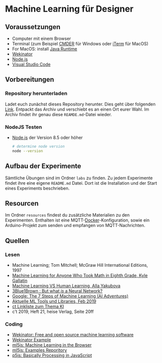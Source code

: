 # Machine Learning für Designer

## Voraussetzungen

- Computer mit einem Browser
- Terminal (zum Beispiel [CMDER](http://cmder.net) für Windows oder [iTerm](https://www.iterm2.com) für MacOS)
- For MacOS: install [Java Runtime](https://www.java.com/en/download/mac_download.jsp)
- [Wekinator](https://github.com/fiebrink1/wekinator/releases/tag/v2.1.0.4)
- [Node.js](http://nodejs.org)
- [Visual Studio Code](https://code.visualstudio.com)

## Vorbereitungen

### Repository herunterladen

Ladet euch zunächst dieses Repository herunter. Dies geht über folgenden [Link](https://github.com/steffenkolb/lecture-ml/archive/ws2019.zip). Entpackt das Archiv und verschiebt es an einen Ort eurer Wahl. Im Archiv findet ihr genau diese `REAMDE.md`-Datei wieder.

### NodeJS Testen

- [Node.js](http://nodejs.org) der Version 8.5 oder höher

    ```bash
    # determine node version
    node --version
    ```

## Aufbau der Experimente

Sämtliche Übungen sind im Ordner `labs` zu finden. Zu jedem Experimente findet ihre eine eigene `README.md` Datei.
Dort ist die Installation und der Start eines Experiments beschrieben.

## Resourcen

Im Ordner `resources` findest du zusätzliche Materialien zu den Experimenten.
Enthalten ist eine MQTT-[Docker](https://www.docker.com/products/developer-tools)-Konfiguration, sowie ein Arduino-Projekt zum senden und empfangen von MQTT-Nachrichten.

## Quellen

### Lesen

- Machine Learning; Tom Mitchell; McGraw Hill International Editions, 1997
- [Machine Learning for Anyone Who Took Math in Eighth Grade, Kyle Gallatin](https://medium.com/s/story/machine-learning-for-anyone-who-took-math-in-8th-grade-60fa9198b5eb)
- [Machine Learning VS Human Learning, Alla Yakubova](https://medium.com/@yakubova92/machine-learning-vs-human-learning-f3f204c8b27d)
- [3Blue1Brown : But what *is* a Neural Network?](https://www.youtube.com/watch?v=aircAruvnKk)
- [Google: The 7 Steps of Machine Learning (AI Adventures)](https://www.youtube.com/watch?v=nKW8Ndu7Mjw)
- [Aktuelle ML Tools und Libraries, Feb 2019](https://medium.mybridge.co/amazing-machine-learning-open-source-tools-projects-of-the-year-v-2019-95d772e4e985)
- [ct Linkliste zum Thema KI](https://www.heise.de/select/ct/2019/21/softlinks/yze3?wt_mc=pred.red.ct.ct212019.026.softlink.softlink)
- c’t 2019, Heft 21, heise Verlag, Seite 20ff

### Coding

- [Wekinator: Free and open source machine learning software](http://www.wekinator.org)
- [Wekinator Example](https://github.com/fiebrink1/wekinator_examples)
- [ml5js: Machine Learning in the Browser](https://ml5js.org)
- [ml5js: Examples Reporitory](https://github.com/ml5js/ml5-examples)
- [p5js: Basically Processing in JavaScript](https://p5js.org)
